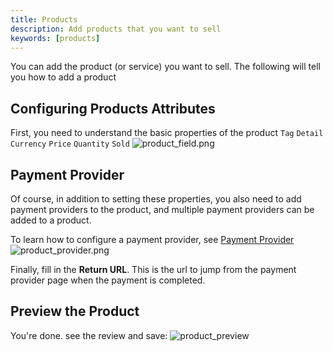 ```yaml
---
title: Products
description: Add products that you want to sell
keywords: [products]
---
```


You can add the product (or service) you want to sell. The following will tell you how to add a product

## Configuring Products Attributes
First, you need to understand the basic properties of the product
`Tag`
`Detail`
`Currency`
`Price`
`Quantity`
`Sold`
![product_field.png](/img/products/product_field.png)

## Payment Provider
Of course, in addition to setting these properties, you also need to add payment providers to the product,
and multiple payment providers can be added to a product.

To learn how to configure a payment provider, see [Payment Provider](/docs/provider/payment/Alipay)
![product_provider.png](/img/products/product_provider.png)

Finally, fill in the **Return URL**. This is the url to jump from the payment provider page when the payment
is completed.

## Preview the Product
You're done. see the review and save:
![product_preview](/img/products/product_preview.png)



